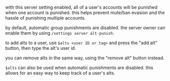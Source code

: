 <script>
  import DocsTemplate from "$lib/components/docs/DocsTemplate.svelte"
  import DocsHeader from '$lib/components/docs/DocsHeader.svelte';
</script>

<DocsTemplate title='automatic alt punishments' description="automatic alt punishments link user accounts so all are penalized if one is punished, helping prevent ban evasion. easy setup and alt tracking included." />

with this server setting enabled, all of a user's accounts will be punished when one account is punished. this helps prevent mute/ban evasion and the hassle of punishing multiple accounts.

<DocsHeader header='h2' text="configuration" />

by default, automatic group punishments are disabled. the server owner can enable them by using `/settings server alt-punish`.

to add alts to a user, use `$alts <user ID or tag>` and press the "add alt" button, then type the alt's user id.

you can remove alts in the same way, using the "remove alt" button instead.

<DocsHeader header='h2' text="alt list" />

`$alts` can also be used when automatic punishments are disabled. this allows for an easy way to keep track of a user's alts.
